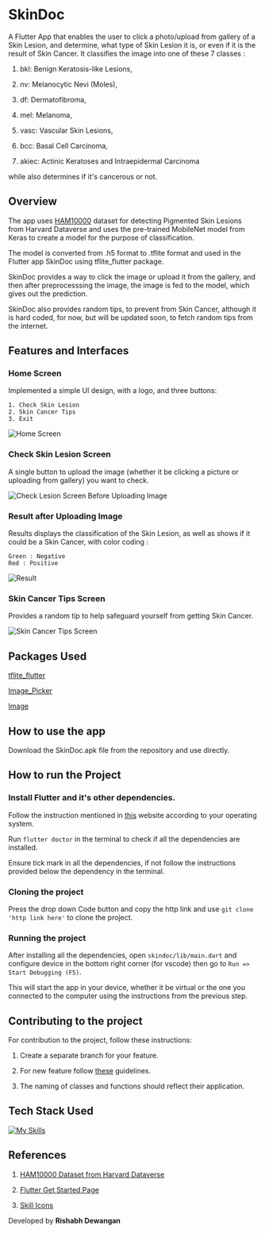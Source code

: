 # SkinDoc
A Flutter App that enables the user to click a photo/upload from gallery of a Skin Lesion, and determine, what type of Skin Lesion it is, or even if it is the result of Skin Cancer.
It classifies the image into one of these 7 classes :

   1. bkl: Benign Keratosis-like Lesions,

   2. nv: Melanocytic Nevi (Moles),

   3. df: Dermatofibroma,
    
   4. mel: Melanoma,
    
   5. vasc: Vascular Skin Lesions,
    
   6. bcc: Basal Cell Carcinoma,
    
   7. akiec: Actinic Keratoses and Intraepidermal Carcinoma

while also determines if it's cancerous or not.

## Overview

The app uses [HAM10000]() dataset for detecting Pigmented Skin Lesions from Harvard Dataverse and uses the pre-trained MobileNet model from Keras to create a model for the purpose of classification.

The model is converted from .h5 format to .tflite format and used in the Flutter app SkinDoc using tflite_flutter package.

SkinDoc provides a way to click the image or upload it from the gallery, and then after preprocesssing the image, the image is fed to the model, which gives out the prediction.

SkinDoc also provides random tips, to prevent from Skin Cancer, although it is hard coded, for now, but will be updated soon, to fetch random tips from the internet.

## Features and Interfaces

### Home Screen

Implemented a simple UI design, with a logo, and three buttons:

    1. Check Skin Lesion
    2. Skin Cancer Tips
    3. Exit

![Home Screen](./screenshots/homescreen.png)

### Check Skin Lesion Screen

A single button to upload the image (whether it be clicking a picture or uploading from gallery) you want to check.

![Check Lesion Screen Before Uploading Image](./screenshots/checkskinlesion.png)

### Result after Uploading Image

Results displays the classification of the Skin Lesion, as well as shows if it could be a Skin Cancer, with color coding :

    Green : Negative
    Red : Positive

![Result](./screenshots/result.png)

### Skin Cancer Tips Screen

Provides a random tip to help safeguard yourself from getting Skin Cancer.

![Skin Cancer Tips Screen](./screenshots/skincancertips.png)

## Packages Used

[tflite_flutter](https://pub.dev/packages/tflite_flutter)

[Image_Picker](https://pub.dev/packages/image_picker)

[Image](https://pub.dev/packages/image)

 ## How to use the app

Download the SkinDoc.apk file from the repository and use directly.

## How to run the Project

### Install Flutter and it's other dependencies.

Follow the instruction mentioned in [this](https://docs.flutter.dev/get-started/install) website according to your operating system.

Run <code>flutter doctor</code> in the terminal to check if all the dependencies are installed.

Ensure tick mark in all the dependencies, if not follow the instructions provided below the dependency in the terminal.

### Cloning the project

Press the drop down Code button and copy the http link and use `git clone 'http link here'` to clone the project.

### Running the project

After installing all the dependencies, open `skindoc/lib/main.dart` and configure device in the bottom right corner (for vscode) then go to `Run => Start Debugging (F5)`.

This will start the app in your device, whether it be virtual or the one you connected to the computer using the instructions from the previous step.

## Contributing to the project

For contribution to the project, follow these instructions:

1. Create a separate branch for your feature.

2. For new feature follow [these](https://dart.dev/effective-dart/style) guidelines.

3. The naming of classes and functions should reflect their application.

## Tech Stack Used

[![My Skills](https://skillicons.dev/icons?i=python,dart,flutter&theme=light)](https://skillicons.dev)

## References

1. [HAM10000 Dataset from Harvard Dataverse](https://dataverse.harvard.edu/dataset.xhtml?persistentId=doi:10.7910/DVN/DBW86T)

2. [Flutter Get Started Page](https://docs.flutter.dev/get-started/install)

3. [Skill Icons](https://github.com/tandpfun/skill-icons)



Developed by <b>Rishabh Dewangan</b>